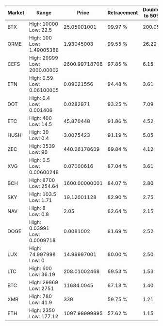 | Market | Range | Price| Retracement | Doubles to 50% |
| --- | --- | --- | --- | --- |
| BTX | High: 10000<br />Low: 22.5 | 25.05001001 | 99.97 % | 200.05 |
| ORME | High: 100<br />Low: 1.49005388 | 1.93045003 | 99.55 % | 26.29 |
| CEFS | High: 29999<br />Low: 2000.00002 | 2600.99718708 | 97.85 % | 6.15 |
| ETN | High: 0.59<br />Low: 0.06100005 | 0.09021556 | 94.48 % | 3.61 |
| DOT | High: 0.4<br />Low: 0.001406 | 0.0282971 | 93.25 % | 7.09 |
| ETC | High: 400<br />Low: 14.5 | 45.870448 | 91.86 % | 4.52 |
| HUSH | High: 30<br />Low: 0.4 | 3.0075423 | 91.19 % | 5.05 |
| ZEC | High: 3539<br />Low: 90 | 440.26178609 | 89.84 % | 4.12 |
| XVG | High: 0.5<br />Low: 0.00600248 | 0.07000616 | 87.04 % | 3.61 |
| BCH | High: 8700<br />Low: 254.64 | 1600.00000001 | 84.07 % | 2.80 |
| SKY | High: 103.5<br />Low: 1.71 | 19.12001128 | 82.90 % | 2.75 |
| NAV | High: 8<br />Low: 0.8 | 2.05 | 82.64 % | 2.15 |
| DOGE | High: 0.03991<br />Low: 0.0009718 | 0.0081002 | 81.69 % | 2.52 |
| LUX | High: 74.997998<br />Low: 0 | 14.99997001 | 80.00 % | 2.50 |
| LTC | High: 600<br />Low: 36.19 | 208.01002468 | 69.53 % | 1.53 |
| BTC | High: 29969<br />Low: 2751 | 11684.0045 | 67.18 % | 1.40 |
| XMR | High: 780<br />Low: 41.9 | 339 | 59.75 % | 1.21 |
| ETH | High: 2350<br />Low: 177.12 | 1097.99999995 | 57.62 % | 1.15 |
